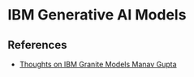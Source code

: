 # IBM Generative AI Models

## References

- [Thoughts on IBM Granite Models Manav Gupta](https://medium.com/@manavg/thoughts-on-ibm-granite-models-80cda8e37a7b)